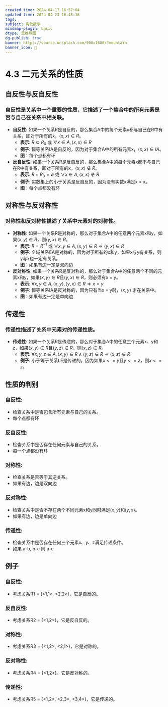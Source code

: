 ```yaml
---
created time: 2024-04-17 16:57:04
updated time: 2024-04-23 16:48:16
tags: 
subject: 离散数学
mindmap-plugin: basic
dtype: 思维导图
dg-publish: true
banner: https://source.unsplash.com/900x1600/?mountain
banner_icon: 👾
---
```


# 4.3 二元关系的性质

## 自反性与反自反性

### 自反性是关系中一个重要的性质，它描述了一个集合中的所有元素是否与自己在关系中相关联。
- **自反性**: 如果一个关系R是自反的，那么集合A中的每个元素x都与自己在R中有关系，即对于所有的x，$\langle x, x \rangle \in R$。
    - **表示**: $R \subseteq R_0$ 或 $\forall x \in A, \langle x, x \rangle \in R$
    - **例子**: 恒等关系IA是自反的，因为对于集合A中的所有元素x，$\langle x, x \rangle \in IA$。
    - **图**：每个点都有环
- **反自反性**: 如果一个关系R是反自反的，那么集合A中的每个元素x都不与自己在R中有关系，即对于所有的x，$\langle x, x \rangle \notin R$。
    - **表示**: $R \cap R_0 = \emptyset$ 或 $\forall x \in A, \langle x, x \rangle \notin R$
    - **例子**: 实数集上的小于关系是反自反的，因为没有实数x满足x < x。
    - **图**：每个点都没有环

## 对称性与反对称性

### 对称性和反对称性描述了关系中元素对的对称性。
- **对称性**: 如果一个关系R是对称的，那么对于集合A中的任意两个元素x和y，如果$\langle x, y \rangle \in R$，则$\langle y, x \rangle \in R$。
    - **表示**: $R = R^{-1}$ 或 $\forall x, y \in A, \langle x, y \rangle \in R \Rightarrow \langle y, x \rangle \in R$
    - **例子**: 全域关系EA是对称的，因为对于所有的x和y，如果x与y有关系，则y与x也一定有关系。
    - **图**：如果有边一定是双向边
- **反对称性**: 如果一个关系R是反对称的，那么对于集合A中的任意两个不同的元素x和y，如果$\langle x, y \rangle \in R$且$\langle y, x \rangle \in R$，则必须有x = y。
    - **表示**: $\forall x, y \in A, \langle x, y \rangle, \langle y, x \rangle \in R \Rightarrow x = y$
    - **例子**: 恒等关系IA是反对称的，因为只有当x = y时，$\langle x, y \rangle$ 才在关系中。
    - **图**：如果有边一定是单向边

## 传递性

### 传递性描述了关系中元素对的传递性质。
- **传递性**: 如果一个关系R是传递的，那么对于集合A中的任意三个元素x、y和z，如果$\langle x, y \rangle \in R$且$\langle y, z \rangle \in R$，则$\langle x, z \rangle \in R$。
    - **表示**: $\forall x, y, z \in A, \langle x, y \rangle \in R \land \langle y, z \rangle \in R \Rightarrow \langle x, z \rangle \in R$
    - **例子**: 小于等于关系LE是传递的，因为如果$x <= y$且$y <= z$，则$x <= z$。

## 性质的判别

### **自反性**:
- 检查关系中是否包含所有元素与自己的关系。
- 每个点都有环

### **反自反性**:
- 检查关系中是否存在任何元素与自己的关系。
- 每一个点都没有环

### **对称性**:
- 检查关系是否等于其逆关系。
- 如果有边，边是双向边

### **反对称性**:
- 检查关系中是否不存在两个不同元素x和y同时满足$\langle x, y \rangle$和$\langle y, x \rangle$。
- 如果有边，边是单向边

### **传递性**:
- 检查关系中是否存在任何三个元素x、y、z满足传递条件。
- 如果 a-b, b-c 则 a-c

## 例子

### **自反性**:
- 考虑关系R1 = {<1,1>, <2,2>}，它是自反的。

### **反自反性**:
- 考虑关系R2 = {<1,2>}，它是反自反的。

### **对称性**:
- 考虑关系R3 = {<1,2>, <2,1>}，它是对称的。

### **反对称性**:
- 考虑关系R4 = {<1,2>}，它是反对称的。

### **传递性**:
- 考虑关系R5 = {<1,2>, <2,3>, <3,4>}，它是传递的。